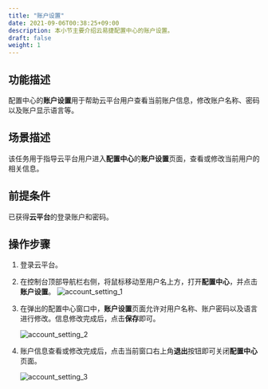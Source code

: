 ```yaml
---
title: "账户设置"
date: 2021-09-06T00:38:25+09:00
description: 本小节主要介绍云易捷配置中心的账户设置。
draft: false
weight: 1
---
```


## 功能描述

配置中心的**账户设置**用于帮助云平台用户查看当前账户信息，修改账户名称、密码以及账户显示语言等。

## 场景描述

该任务用于指导云平台用户进入**配置中心**的**账户设置**页面，查看或修改当前用户的相关信息。


## 前提条件

已获得**云平台**的登录账户和密码。 



## 操作步骤

1. 登录云平台。

2. 在控制台顶部导航栏右侧，将鼠标移动至用户名上方，打开**配置中心**，并点击**账户设置**。
   ![account_setting_1](../_images/account_setting_1.png)

3. 在弹出的配置中心窗口中，**账户设置**页面允许对用户名称、账户密码以及语言进行修改。信息修改完成后，点击**保存**即可。

   ![account_setting_2](../_images/account_setting_2.png)

4. 账户信息查看或修改完成后，点击当前窗口右上角**退出**按钮即可关闭**配置中心**页面。

   ![account_setting_3](../_images/quit_setting.png)





